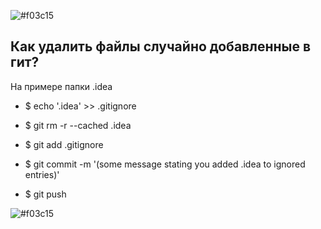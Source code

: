 ![#f03c15](https://placehold.co/15x15/f03c15/f03c15.png)
## Как удалить файлы случайно добавленные в гит? ##

На примере папки .idea

- $ echo '.idea' >> .gitignore

- $ git rm -r --cached .idea

- $ git add .gitignore

- $ git commit -m '(some message stating you added .idea to ignored entries)'

- $ git push

![#f03c15](https://placehold.co/15x15/f03c15/f03c15.png)